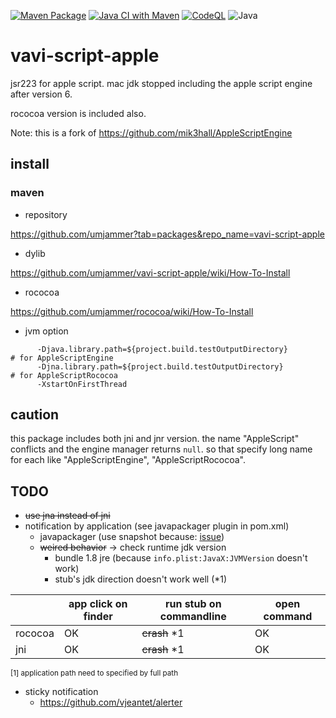 [![Maven Package](https://github.com/umjammer/vavi-script-apple/actions/workflows/maven-publish.yml/badge.svg)](https://github.com/umjammer/vavi-script-apple/actions/workflows/maven-publish.yml)
[![Java CI with Maven](https://github.com/umjammer/vavi-script-apple/workflows/Java%20CI%20with%20Maven/badge.svg)](https://github.com/umjammer/vavi-script-apple/actions)
[![CodeQL](https://github.com/umjammer/vavi-script-apple/actions/workflows/codeql-analysis.yml/badge.svg)](https://github.com/umjammer/vavi-script-apple/actions/workflows/codeql-analysis.yml)
![Java](https://img.shields.io/badge/Java-8-b07219)

# vavi-script-apple

jsr223 for apple script. mac jdk stopped including the apple script engine after version 6.

rococoa version is included also.

Note: this is a fork of https://github.com/mik3hall/AppleScriptEngine

##  install

### maven

   * repository

https://github.com/umjammer?tab=packages&repo_name=vavi-script-apple

   * dylib


https://github.com/umjammer/vavi-script-apple/wiki/How-To-Install

   * rococoa

https://github.com/umjammer/rococoa/wiki/How-To-Install

* jvm option

```
      -Djava.library.path=${project.build.testOutputDirectory}              # for AppleScriptEngine
      -Djna.library.path=${project.build.testOutputDirectory}               # for AppleScriptRococoa
      -XstartOnFirstThread
```

## caution

this package includes both jni and jnr version.
the name "AppleScript" conflicts and the engine manager returns `null`.
so that specify long name for each like "AppleScriptEngine", "AppleScriptRococoa".

## TODO

 * ~~use jna instead of jni~~
 * notification by application (see javapackager plugin in pom.xml)
   * javapackager (use snapshot because: [issue](https://github.com/fvarrui/JavaPackager/issues/239))
   * ~~weired behavior~~ -> check runtime jdk version
     * bundle 1.8 jre (because `info.plist:JavaX:JVMVersion` doesn't work)
     * stub's jdk direction doesn't work well (*1)

|        | app click on finder | run stub on commandline | open command |
|--------|---------------------|-------------------------|--------------|
|rococoa | OK                  | ~~crash~~ *1            | OK           |
|jni     | OK                  | ~~crash~~ *1            | OK           |

<sub>[1] application path need to specified by full path</sub>

 * sticky notification
   * https://github.com/vjeantet/alerter